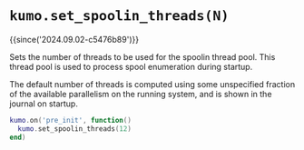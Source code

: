 
# `kumo.set_spoolin_threads(N)`

{{since('2024.09.02-c5476b89')}}

Sets the number of threads to be used for the spoolin thread pool.
This thread pool is used to process spool enumeration during startup.

The default number of threads is computed using some unspecified fraction of
the available parallelism on the running system, and is shown in the journal on
startup.

```lua
kumo.on('pre_init', function()
  kumo.set_spoolin_threads(12)
end)
```

